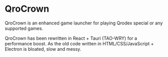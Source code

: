 # QroCrown
QroCrown is an enhanced game launcher for playing Qrodex special or any supported games.

QroCrown has been rewritten in React + Tauri (TAO-WRY) for a performance boost. As the old code written in HTML/CSS/JavaScript + Electron is bloated, slow and messy.